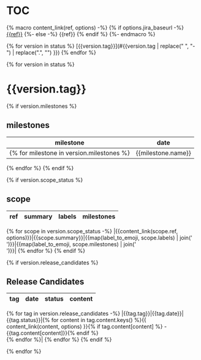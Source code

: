 # TOC

{% macro content_link(ref, options) -%}
    {% if options.jira_baseurl -%}
        [{{ref}}]({{options.jira_baseurl}}/browse/{{ref}})
    {%- else -%}
        {{ref}}
    {% endif %}
{%- endmacro %}

{% for version in status %}
[{{version.tag}}](#{{version.tag | replace(" ", "-") | replace(".", "") }})
{% endfor %}

{% for version in status %}
# {{version.tag}}

{% if version.milestones %}
## milestones

|milestone|date|
|-|-|
{% for milestone in version.milestones %}|{{milestone.name}}|{{milestone.date}}|
{% endfor %}
{% endif %}

{% if version.scope_status %}
## scope

|ref|summary|labels|milestones|
|-|-|-|-|
{% for scope in version.scope_status -%}
|{{content_link(scope.ref, options)}}|{{scope.summary}}|{{map(label_to_emoji, scope.labels) | join('<br>')}}|{{map(label_to_emoji, scope.milestones) | join('<br>')}}|
{% endfor %}
{% endif %}

{% if version.release_candidates %}
## Release Candidates

|tag|date|status|content|
|-|-|-|-|
{% for tag in version.release_candidates -%}
|{{tag.tag}}|{{tag.date}}|{{tag.status}}|{% for content in tag.content.keys() %}{{ content_link(content, options) }}{% if tag.content[content] %} - {{tag.content[content]}}{% endif %}<br>{% endfor %}|
{% endfor %}
{% endif %}

{% endfor %}
